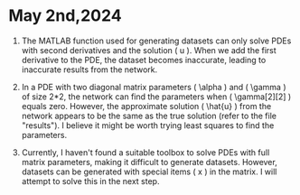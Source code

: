 # May 2nd,2024

1. The MATLAB function used for generating datasets can only solve PDEs with second derivatives and the solution \( u \). When we add the first derivative to the PDE, the dataset becomes inaccurate, leading to inaccurate results from the network.

2. In a PDE with two diagonal matrix parameters \( \alpha \) and \( \gamma \) of size 2*2, the network can find the parameters when \( \gamma[2][2] \) equals zero. However, the approximate solution \( \hat{u} \) from the network appears to be the same as the true solution (refer to the file "results"). I believe it might be worth trying least squares to find the parameters.

3. Currently, I haven't found a suitable toolbox to solve PDEs with full matrix parameters, making it difficult to generate datasets. However, datasets can be generated with special items \( x \) in the matrix. I will attempt to solve this in the next step.
